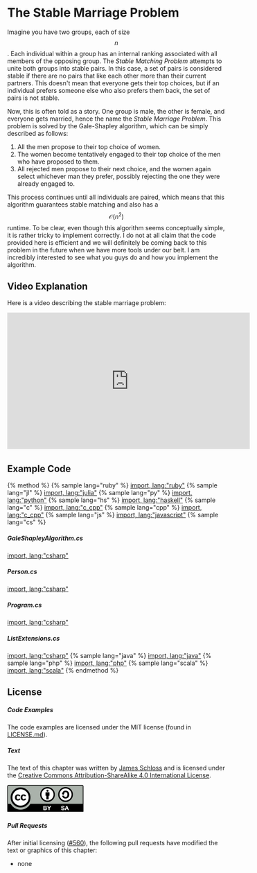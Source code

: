 # The Stable Marriage Problem
Imagine you have two groups, each of size $$n$$.
Each individual within a group has an internal ranking associated with all members of the opposing group.
The *Stable Matching Problem* attempts to unite both groups into stable pairs.
In this case, a set of pairs is considered stable if there are no pairs that like each other more than their current partners.
This doesn't mean that everyone gets their top choices, but if an individual prefers someone else who also prefers them back, the set of pairs is not stable.

Now, this is often told as a story.
One group is male, the other is female, and everyone gets married, hence the name the *Stable Marriage Problem*.
This problem is solved by the Gale-Shapley algorithm, which can be simply described as follows:

1. All the men propose to their top choice of women.
2. The women become tentatively engaged to their top choice of the men who have proposed to them.
3. All rejected men propose to their next choice, and the women again select whichever man they prefer, possibly rejecting the one they were already engaged to.

This process continues until all individuals are paired, which means that this algorithm guarantees stable matching and also has a $$\mathcal{O}(n^2)$$ runtime.
To be clear, even though this algorithm seems conceptually simple, it is rather tricky to implement correctly.
I do not at all claim that the code provided here is efficient and we will definitely be coming back to this problem in the future when we have more tools under our belt.
I am incredibly interested to see what you guys do and how you implement the algorithm.

## Video Explanation

Here is a video describing the stable marriage problem:

<div style="text-align:center">
<iframe width="560" height="315" src="https://www.youtube.com/embed/A7xRZQAQU8s" frameborder="0" allow="accelerometer; autoplay; encrypted-media; gyroscope; picture-in-picture" allowfullscreen></iframe>
</div>

## Example Code

{% method %}
{% sample lang="ruby" %}
[import, lang:"ruby"](code/ruby/stable_marriage.rb)
{% sample lang="jl" %}
[import, lang:"julia"](code/julia/stable_marriage.jl)
{% sample lang="py" %}
[import, lang:"python"](code/python/stable_marriage.py)
{% sample lang="hs" %}
[import, lang:"haskell"](code/haskell/stableMarriage.hs)
{% sample lang="c" %}
[import, lang:"c_cpp"](code/c/stable_marriage.c)
{% sample lang="cpp" %}
[import, lang:"c_cpp"](code/c++/stable_marriage.cpp)
{% sample lang="js" %}
[import, lang:"javascript"](code/javascript/stable-marriage.js)
{% sample lang="cs" %}
##### GaleShapleyAlgorithm.cs
[import, lang:"csharp"](code/csharp/GaleShapleyAlgorithm.cs)
##### Person.cs
[import, lang:"csharp"](code/csharp/Person.cs)
##### Program.cs
[import, lang:"csharp"](code/csharp/Program.cs)
##### ListExtensions.cs
[import, lang:"csharp"](code/csharp/ListExtensions.cs)
{% sample lang="java" %}
[import, lang:"java"](code/java/stable-marriage.java)
{% sample lang="php" %}
[import, lang:"php"](code/php/stable_marriage.php)
{% sample lang="scala" %}
[import, lang:"scala"](code/scala/stable_marriage.scala)
{% endmethod %}

<script>
MathJax.Hub.Queue(["Typeset",MathJax.Hub]);
</script>

## License

##### Code Examples

The code examples are licensed under the MIT license (found in [LICENSE.md](https://github.com/algorithm-archivists/algorithm-archive/blob/master/LICENSE.md)).

##### Text

The text of this chapter was written by [James Schloss](https://github.com/leios) and is licensed under the [Creative Commons Attribution-ShareAlike 4.0 International License](https://creativecommons.org/licenses/by-sa/4.0/legalcode).

[<p><img  class="center" src="../cc/CC-BY-SA_icon.svg" /></p>](https://creativecommons.org/licenses/by-sa/4.0/)

##### Pull Requests

After initial licensing ([#560](https://github.com/algorithm-archivists/algorithm-archive/pull/560)), the following pull requests have modified the text or graphics of this chapter:
- none
